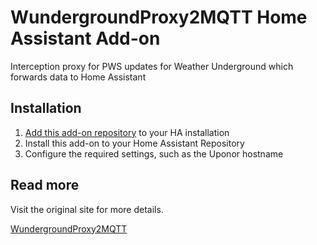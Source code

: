 # WundergroundProxy2MQTT Home Assistant Add-on

Interception proxy for PWS updates for Weather Underground which forwards data to Home Assistant

## Installation

1. [Add this add-on repository](https://github.com/lordmike/hass-addons) to your HA installation
2. Install this add-on to your Home Assistant Repository
3. Configure the required settings, such as the Uponor hostname

## Read more

Visit the original site for more details.

[WundergroundProxy2MQTT](https://github.com/LordMike/MBW.WundergroundProxy2MQTT#readme)